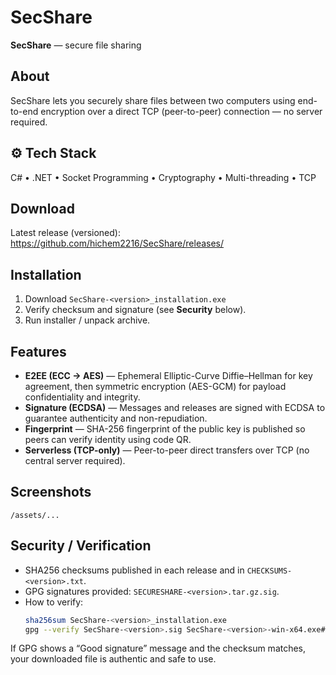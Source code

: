 # SecShare
**SecShare** — secure file sharing

## About
SecShare lets you securely share files between two computers using end-to-end encryption over a direct TCP (peer-to-peer) connection — no server required.

## ⚙️ Tech Stack
C# • .NET • Socket Programming • Cryptography • Multi-threading • TCP

## Download
Latest release (versioned): https://github.com/hichem2216/SecShare/releases/

## Installation
1. Download `SecShare-<version>_installation.exe` 
2. Verify checksum and signature (see **Security** below).
3. Run installer / unpack archive.

## Features
- **E2EE (ECC → AES)** — Ephemeral Elliptic-Curve Diffie–Hellman for key agreement, then symmetric encryption (AES-GCM) for payload confidentiality and integrity.
- **Signature (ECDSA)** — Messages and releases are signed with ECDSA to guarantee authenticity and non-repudiation.
- **Fingerprint** — SHA-256 fingerprint of the public key is published so peers can verify identity using code QR.
- **Serverless (TCP-only)** — Peer-to-peer direct transfers over TCP (no central server required). 

## Screenshots
 `/assets/...`

## Security / Verification
- SHA256 checksums published in each release and in `CHECKSUMS-<version>.txt`.
- GPG signatures provided: `SECURESHARE-<version>.tar.gz.sig`.
- How to verify:
  ```bash
  sha256sum SecShare-<version>_installation.exe
  gpg --verify SecShare-<version>.sig SecShare-<version>-win-x64.exe# SecShare
If GPG shows a “Good signature” message and the checksum matches,
your downloaded file is authentic and safe to use.
